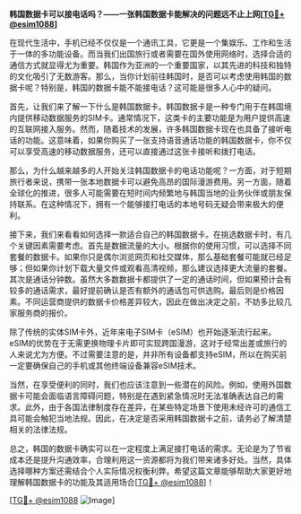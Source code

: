 **韩国数据卡可以接电话吗？——一张韩国数据卡能解决的问题远不止上网[[TG💪+ @esim1088](https://t.me/s/esim1088)]**

在现代生活中，手机已经不仅仅是一个通讯工具，它更是一个集娱乐、工作和生活于一体的多功能设备。而当我们出国旅行或者需要在国外使用网络时，选择合适的通信方式就显得尤为重要。韩国作为亚洲的一个重要国家，以其先进的科技和独特的文化吸引了无数游客。那么，当你计划前往韩国时，是否可以考虑使用韩国的数据卡呢？特别是，韩国的数据卡能不能接电话？这可能是很多人心中的疑问。

首先，让我们来了解一下什么是韩国数据卡。韩国数据卡是一种专门用于在韩国境内提供移动数据服务的SIM卡。通常情况下，这类卡的主要功能是为用户提供高速的互联网接入服务。然而，随着技术的发展，许多韩国数据卡现在也具备了接听电话的功能。这意味着，如果你购买了一张支持语音通话功能的韩国数据卡，你不仅可以享受高速的移动数据服务，还可以直接通过这张卡接听和拨打电话。

那么，为什么越来越多的人开始关注韩国数据卡的电话功能呢？一方面，对于短期旅行者来说，携带一张本地数据卡可以避免高昂的国际漫游费用。另一方面，随着全球化的推进，很多人可能需要在短时间内频繁地与韩国当地的业务伙伴或朋友保持联系。在这种情况下，拥有一个能够接打电话的本地号码无疑会带来极大的便利。

接下来，我们来看看如何选择一款适合自己的韩国数据卡。在挑选数据卡时，有几个关键因素需要考虑。首先是数据流量的大小。根据你的使用习惯，可以选择不同套餐的数据卡。如果你只是偶尔浏览网页和社交媒体，那么基础套餐可能就已经足够；但如果你计划下载大量文件或观看高清视频，那么建议选择更大流量的套餐。其次是通话分钟数。虽然大多数数据卡都提供了一定的通话时间，但如果预计会有较多的通话需求，最好提前确认是否有额外的通话包可供选购。最后则是价格因素。不同运营商提供的数据卡价格差异较大，因此在做出决定之前，不妨多比较几家服务商的报价。

除了传统的实体SIM卡外，近年来电子SIM卡（eSIM）也开始逐渐流行起来。eSIM的优势在于无需更换物理卡片即可实现跨国漫游，这对于经常出差或旅行的人来说尤为方便。不过需要注意的是，并非所有设备都支持eSIM，所以在购买前一定要确保自己的手机或其他终端设备兼容eSIM技术。

当然，在享受便利的同时，我们也应该注意到一些潜在的风险。例如，使用外国数据卡可能会面临语言障碍问题，特别是在遇到紧急情况时无法准确表达自己的需求。此外，由于各国法律制度存在差异，在某些特定场景下使用未经许可的通信工具可能会触犯当地法规。因此，在决定是否采用韩国数据卡之前，请务必了解清楚相关的法律法规。

总之，韩国的数据卡确实可以在一定程度上满足接打电话的需求。无论是为了节省成本还是提升沟通效率，合理利用这一资源都将为我们带来诸多好处。当然，具体选择哪种方案还需结合个人实际情况权衡利弊。希望这篇文章能够帮助大家更好地理解韩国数据卡的功能及其适用场合[[TG💪+ @esim1088](https://t.me/s/esim1088)]！

[[TG💪+ @esim1088](https://t.me/s/esim1088) ![Image](https://i.postimg.cc/4NQfJmqS/Snipaste-2025-05-13-00-14-12.png)]